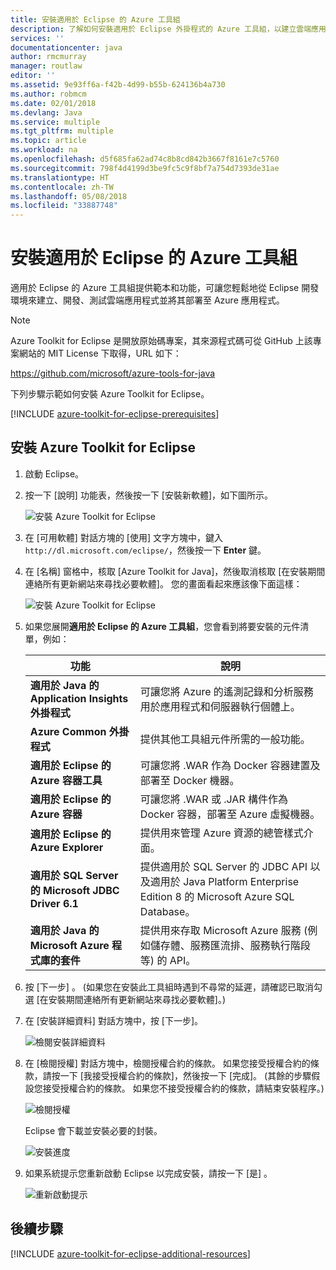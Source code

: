 ```yaml
---
title: 安裝適用於 Eclipse 的 Azure 工具組
description: 了解如何安裝適用於 Eclipse 外掛程式的 Azure 工具組，以建立雲端應用程式並將其部署至 Azure。
services: ''
documentationcenter: java
author: rmcmurray
manager: routlaw
editor: ''
ms.assetid: 9e93ff6a-f42b-4d99-b55b-624136b4a730
ms.author: robmcm
ms.date: 02/01/2018
ms.devlang: Java
ms.service: multiple
ms.tgt_pltfrm: multiple
ms.topic: article
ms.workload: na
ms.openlocfilehash: d5f685fa62ad74c8b8cd842b3667f8161e7c5760
ms.sourcegitcommit: 798f4d4199d3be9fc5c9f8bf7a754d7393de31ae
ms.translationtype: HT
ms.contentlocale: zh-TW
ms.lasthandoff: 05/08/2018
ms.locfileid: "33887748"
---
```

# <a name="install-the-azure-toolkit-for-eclipse"></a>安裝適用於 Eclipse 的 Azure 工具組

適用於 Eclipse 的 Azure 工具組提供範本和功能，可讓您輕鬆地從 Eclipse 開發環境來建立、開發、測試雲端應用程式並將其部署至 Azure 應用程式。

> [!NOTE] 
> 
> Azure Toolkit for Eclipse 是開放原始碼專案，其來源程式碼可從 GitHub 上該專案網站的 MIT License 下取得，URL 如下： 
> 
> <https://github.com/microsoft/azure-tools-for-java> 
> 

下列步驟示範如何安裝 Azure Toolkit for Eclipse。

[!INCLUDE [azure-toolkit-for-eclipse-prerequisites](../includes/azure-toolkit-for-eclipse-prerequisites.md)]

## <a name="to-install-the-azure-toolkit-for-eclipse"></a>安裝 Azure Toolkit for Eclipse

1. 啟動 Eclipse。

1. 按一下 [說明] 功能表，然後按一下 [安裝新軟體]，如下圖所示。
   
   ![安裝 Azure Toolkit for Eclipse][01]

1. 在 [可用軟體] 對話方塊的 [使用] 文字方塊中，鍵入 `http://dl.microsoft.com/eclipse/`，然後按一下 **Enter** 鍵。

1. 在 [名稱] 窗格中，核取 [Azure Toolkit for Java]，然後取消核取 [在安裝期間連絡所有更新網站來尋找必要軟體]。 您的畫面看起來應該像下面這樣：
   
   ![安裝 Azure Toolkit for Eclipse][02]

1. 如果您展開**適用於 Eclipse 的 Azure 工具組**，您會看到將要安裝的元件清單，例如：

   | 功能 | 說明 | 
   |---|---| 
   | **適用於 Java 的 Application Insights 外掛程式** | 可讓您將 Azure 的遙測記錄和分析服務用於應用程式和伺服器執行個體上。 | 
   | **Azure Common 外掛程式** | 提供其他工具組元件所需的一般功能。 | 
   | **適用於 Eclipse 的 Azure 容器工具** | 可讓您將 .WAR 作為 Docker 容器建置及部署至 Docker 機器。 | 
   | **適用於 Eclipse 的 Azure 容器** | 可讓您將 .WAR 或 .JAR 構件作為 Docker 容器，部署至 Azure 虛擬機器。 | 
   | **適用於 Eclipse 的 Azure Explorer** | 提供用來管理 Azure 資源的總管樣式介面。 | 
   | **適用於 SQL Server 的 Microsoft JDBC Driver 6.1** | 提供適用於 SQL Server 的 JDBC API 以及適用於 Java Platform Enterprise Edition 8 的 Microsoft Azure SQL Database。 | 
   | **適用於 Java 的 Microsoft Azure 程式庫的套件** | 提供用來存取 Microsoft Azure 服務 (例如儲存體、服務匯流排、服務執行階段等) 的 API。 | 

1. 按 [下一步] 。 (如果您在安裝此工具組時遇到不尋常的延遲，請確認已取消勾選 [在安裝期間連絡所有更新網站來尋找必要軟體]。)

1. 在 [安裝詳細資料] 對話方塊中，按 [下一步]。
   
   ![檢閱安裝詳細資料][03]

1. 在 [檢閱授權] 對話方塊中，檢閱授權合約的條款。 如果您接受授權合約的條款，請按一下 [我接受授權合約的條款]，然後按一下 [完成]。 (其餘的步驟假設您接受授權合約的條款。 如果您不接受授權合約的條款，請結束安裝程序。)
   
   ![檢閱授權][04]
   
   Eclipse 會下載並安裝必要的封裝。
   
   ![安裝進度][05]

1. 如果系統提示您重新啟動 Eclipse 以完成安裝，請按一下 [是] 。
   
   ![重新啟動提示][06]

## <a name="next-steps"></a>後續步驟

[!INCLUDE [azure-toolkit-for-eclipse-additional-resources](../includes/azure-toolkit-for-eclipse-additional-resources.md)]

<!-- URL List -->

<!-- Legacy MSDN URL = https://msdn.microsoft.com/library/azure/hh690946.aspx -->

<!-- IMG List -->

[01]: media/azure-toolkit-for-eclipse-installation/eclipse-installation-01.png
[02]: media/azure-toolkit-for-eclipse-installation/eclipse-installation-02.png
[03]: media/azure-toolkit-for-eclipse-installation/eclipse-installation-03.png
[04]: media/azure-toolkit-for-eclipse-installation/eclipse-installation-04.png
[05]: media/azure-toolkit-for-eclipse-installation/eclipse-installation-05.png
[06]: media/azure-toolkit-for-eclipse-installation/eclipse-installation-06.png
